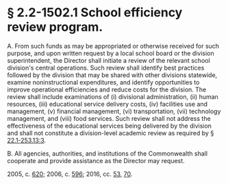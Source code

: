 # § 2.2-1502.1 School efficiency review program.

<p>A. From such funds as may be appropriated or otherwise received for such purpose, and upon written request by a local school board or the division superintendent, the Director shall initiate a review of the relevant school division's central operations. Such review shall identify best practices followed by the division that may be shared with other divisions statewide, examine noninstructional expenditures, and identify opportunities to improve operational efficiencies and reduce costs for the division. The review shall include examinations of (i) divisional administration, (ii) human resources, (iii) educational service delivery costs, (iv) facilities use and management, (v) financial management, (vi) transportation, (vii) technology management, and (viii) food services. Such review shall not address the effectiveness of the educational services being delivered by the division and shall not constitute a division-level academic review as required by § <a href='http://law.lis.virginia.gov/vacode/22.1-253.13:3/'>22.1-253.13:3</a>.</p><p>B. All agencies, authorities, and institutions of the Commonwealth shall cooperate and provide assistance as the Director may request.</p><p>2005, c. <a href='http://lis.virginia.gov/cgi-bin/legp604.exe?051+ful+CHAP0620'>620</a>; 2006, c. <a href='http://lis.virginia.gov/cgi-bin/legp604.exe?061+ful+CHAP0596'>596</a>; 2016, cc. <a href='http://lis.virginia.gov/cgi-bin/legp604.exe?161+ful+CHAP0053'>53</a>, <a href='http://lis.virginia.gov/cgi-bin/legp604.exe?161+ful+CHAP0070'>70</a>.</p>